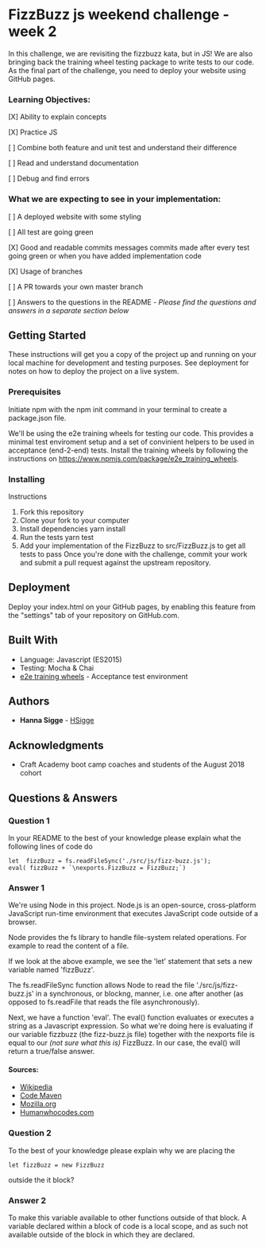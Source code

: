 # FizzBuzz js weekend challenge - week 2

In this challenge, we are revisiting the fizzbuzz kata, but in JS! We are also bringing back the training wheel testing package to write tests to our code. As the final part of the challenge, you need to deploy your website using GitHub pages.

### Learning Objectives: 

[X] Ability to explain concepts

[X] Practice JS

[ ] Combine both feature and unit test and understand their difference

[ ] Read and understand documentation

[ ] Debug and find errors

### What we are expecting to see in your implementation: 

[ ] A deployed website with some styling

[ ] All test are going green

[X] Good and readable commits messages commits made after every test going green or when you have added implementation code

[X] Usage of branches

[ ] A PR towards your own master branch

[ ] Answers to the questions in the README - *Please find the questions and answers in a separate section below*

## Getting Started

These instructions will get you a copy of the project up and running on your local machine for development and testing purposes. See deployment for notes on how to deploy the project on a live system.

### Prerequisites

Initiate npm with the npm init command in your terminal to create a package.json file. 

We'll be using the e2e training wheels for testing our code. This provides a minimal test enviroment setup and a set of convinient helpers to be used in acceptance (end-2-end) tests. Install the training wheels by following the instructions on https://www.npmjs.com/package/e2e_training_wheels. 

### Installing

Instructions

1. Fork this repository
2. Clone your fork to your computer
3. Install dependencies yarn install
4. Run the tests yarn test
5. Add your implementation of the FizzBuzz to src/FizzBuzz.js to get all tests to pass
Once you're done with the challenge, commit your work and submit a pull request against the upstream repository.

<!---
## Running the tests

Explain how to run the automated tests for this system

### Break down into end to end tests

Explain what these tests test and why

```
Give an example
```

### And coding style tests

Explain what these tests test and why

```
Give an example
```
--->

## Deployment

Deploy your index.html on your GitHub pages, by enabling this feature from the "settings" tab of your repository on GitHub.com. 

## Built With

* Language: Javascript (ES2015)
* Testing: Mocha & Chai
* [e2e training wheels](https://www.npmjs.com/package/e2e_training_wheels) - Acceptance test environment

## Authors

* **Hanna Sigge** - [HSigge](https://github.com/hsigge)

## Acknowledgments

* Craft Academy boot camp coaches and students of the August 2018 cohort

## Questions &amp; Answers
### Question 1
In your README to the best of your knowledge please explain what the following lines of code do

```
let  fizzBuzz = fs.readFileSync('./src/js/fizz-buzz.js');
eval( fizzBuzz + `\nexports.FizzBuzz = FizzBuzz;`)
```
### Answer 1
We're using Node in this project. Node.js is an open-source, cross-platform JavaScript run-time environment that executes JavaScript code outside of a browser.  

Node provides the fs library to handle file-system related operations. For example to read the content of a file. 

If we look at the above example, we see the 'let' statement that sets a new variable named 'fizzBuzz'. 

The fs.readFileSync function allows Node to read the file './src/js/fizz-buzz.js' in a synchronous, or blockng, manner, i.e. one after another (as opposed to fs.readFile that reads the file asynchronously). 

Next, we have a function 'eval'. The eval() function evaluates or executes a string as a Javascript expression. So what we're doing here is evaluating if our variable fizzbuzz (the fizz-buzz.js file) together with the nexports file is equal to our *(not sure what this is)* FizzBuzz. In our case, the eval() will return a true/false answer. 

#### Sources: 
* [Wikipedia](https://en.wikipedia.org/wiki/Node.js)
* [Code Maven](https://code-maven.com/reading-a-file-with-nodejs)
* [Mozilla.org](https://developer.mozilla.org/en-US/docs/Web/JavaScript/Reference/Global_Objects/eval)
* [Humanwhocodes.com](https://humanwhocodes.com/blog/2013/06/25/eval-isnt-evil-just-misunderstood/)

### Question 2
To the best of your knowledge please explain why we are placing the
```
let fizzBuzz = new FizzBuzz
```
outside the it block?

### Answer 2
To make this variable available to other functions outside of that block. A variable declared within a block of code is a local scope, and as such not available outside of the block in which they are declared. 

<!---
### Question 1

### Answer 1

#### Sources: 
* []()
--->